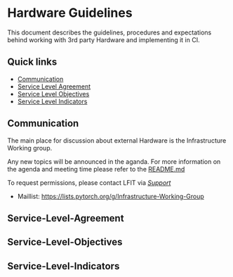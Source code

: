 # Hardware Guidelines
This document describes the guidelines, procedures and expectations behind working with
3rd party Hardware and implementing it in CI.

## Quick links

 - [Communication](#communication)
 - [Service Level Agreement](#service-level-agreement)
 - [Service Level Objectives](#service-level-objectives)
 - [Service Level Indicators](#service-level-indicators)

## Communication

The main place for discussion about external Hardware is the Infrastructure Working group.

Any new topics will be announced in the aganda.
For more information on the agenda and meeting time please refer to the [README.md](https://github.com/pytorch-fdn/infra-working-group/blob/main/README.md)

To request permissions, please contact LFIT via *[Support](https://support.linuxfoundation.org/)*

* Maillist: https://lists.pytorch.org/g/Infrastructure-Working-Group

## Service-Level-Agreement

## Service-Level-Objectives

## Service-Level-Indicators
